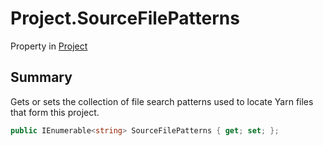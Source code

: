 # Project.SourceFilePatterns

Property in [Project](/api/csharp/yarn.compiler.project.md)

## Summary


Gets or sets the collection of file search patterns used to locate
Yarn files that form this project.


```csharp
public IEnumerable<string> SourceFilePatterns { get; set; };
```

